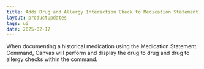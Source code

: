 ```yaml
---
title: Adds Drug and Allergy Interaction Check to Medication Statement Command
layout: productupdates
tags: ui
date: 2025-02-17
---
```


When documenting a historical medication using the Medication Statement Command, Canvas will perform and display the drug to drug and drug to allergy checks within the command.

